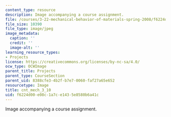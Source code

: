 ```yaml
---
content_type: resource
description: Image accompanying a course assignment.
file: /courses/3-22-mechanical-behavior-of-materials-spring-2008/f6224d00e08c1a7ce1435e8580b6a41c_cnt_mech_3_10.jpg
file_size: 10390
file_type: image/jpeg
image_metadata:
  caption: ''
  credit: ''
  image-alt: ''
learning_resource_types:
- Projects
license: https://creativecommons.org/licenses/by-nc-sa/4.0/
ocw_type: OCWImage
parent_title: Projects
parent_type: CourseSection
parent_uid: 8388cfe3-4b2f-b7e7-0060-faf27a65e652
resourcetype: Image
title: cnt_mech_3_10
uid: f6224d00-e08c-1a7c-e143-5e8580b6a41c
---
```

Image accompanying a course assignment.